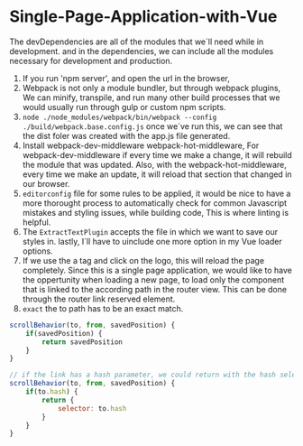 # Single-Page-Application-with-Vue

The devDependencies are all of the modules that we`ll need while in development. and in the dependencies, we can include all the modules necessary for development and production.

1. If you run 'npm server', and open the url in the browser,
2. Webpack is not only a module bundler, but through webpack plugins, We can minify, transpile, and run many other build processes that we would usually run through gulp or custom npm scripts.
3. ``node ./node_modules/webpack/bin/webpack --config ./build/webpack.base.config.js``
once we`ve run this, we can see that the dist foler was created with
the app.js file generated.
4. Install webpack-dev-middleware webpack-hot-middleware, For webpack-dev-middleware if every time we make a change, it will rebuild the module that was updated.
Also, with the webpack-hot-middleware, every time we make an update, it will reload that section that changed in our browser.
5. ``editorconfig`` file for some rules to be applied, it would be nice to have a more thorought process to automatically check for common Javascript mistakes and styling issues, while building code, This is where linting is helpful.
6. The ``ExtractTextPlugin`` accepts the file in which we want to save our styles in. lastly, I`ll have to uinclude one more option in my Vue loader options.
7. If we use the a tag and click on the logo, this will reload the page completely. Since this is a single page application, we would like to have the oppertunity when loading a new page, to load only the component that is linked to the according path in the router view. This can be done through the router link reserved element.
8. ``exact`` the to path has to be an exact match.
```javascript
scrollBehavior(to, from, savedPosition) {
    if(savedPosition) {
        return savedPosition
    }
}

// if the link has a hash parameter, we could return with the hash selector to scroll to the element with an id of the hash value.
scrollBehavior(to, from, savedPosition) {
    if(to.hash) {
        return {
            selector: to.hash
        }
    }
}
```

